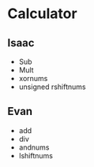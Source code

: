 # Calculator

## Isaac
- Sub
- Mult
- xornums
- unsigned rshiftnums

## Evan
- add
- div
- andnums
- lshiftnums